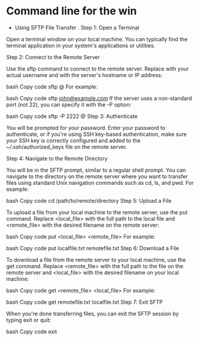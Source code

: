# Command line for the win
* Using SFTP File Transfer .
Step 1: Open a Terminal

Open a terminal window on your local machine. You can typically find the terminal application in your system's applications or utilities.

Step 2: Connect to the Remote Server

Use the sftp command to connect to the remote server. Replace <username> with your actual username and <hostname> with the server's hostname or IP address:

bash
Copy code
sftp <username>@<hostname>
For example:

bash
Copy code
sftp john@example.com
If the server uses a non-standard port (not 22), you can specify it with the -P option:

bash
Copy code
sftp -P 2222 <username>@<hostname>
Step 3: Authenticate

You will be prompted for your password. Enter your password to authenticate, or if you're using SSH key-based authentication, make sure your SSH key is correctly configured and added to the ~/.ssh/authorized_keys file on the remote server.

Step 4: Navigate to the Remote Directory

You will be in the SFTP prompt, similar to a regular shell prompt. You can navigate to the directory on the remote server where you want to transfer files using standard Unix navigation commands such as cd, ls, and pwd. For example:

bash
Copy code
cd /path/to/remote/directory
Step 5: Upload a File

To upload a file from your local machine to the remote server, use the put command. Replace <local_file> with the full path to the local file and <remote_file> with the desired filename on the remote server:

bash
Copy code
put <local_file> <remote_file>
For example:

bash
Copy code
put localfile.txt remotefile.txt
Step 6: Download a File

To download a file from the remote server to your local machine, use the get command. Replace <remote_file> with the full path to the file on the remote server and <local_file> with the desired filename on your local machine:

bash
Copy code
get <remote_file> <local_file>
For example:

bash
Copy code
get remotefile.txt localfile.txt
Step 7: Exit SFTP

When you're done transferring files, you can exit the SFTP session by typing exit or quit:

bash
Copy code
exit
